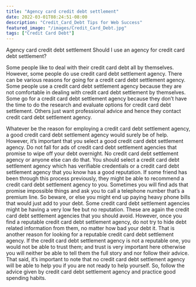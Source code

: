 ```yaml
---
title: "Agency card credit debt settlement"
date: 2022-03-01T08:24:51-08:00
description: "Credit_Card_Debt Tips for Web Success"
featured_image: "/images/Credit_Card_Debt.jpg"
tags: ["Credit Card Debt"]
---
```


Agency card credit debt settlement
Should I use an agency for credit card debt settlement?

Some people like to deal with their credit card debt all by themselves. However, some people do use credit card debt settlement agency. There can be various reasons for going for a credit card debt settlement agency. Some people use a credit card debt settlement agency because they are not comfortable in dealing with credit card debt settlement by themselves. Some go for a credit card debt settlement agency because they don’t have the time to do the research and evaluate options for credit card debt settlement. Others just want professional advice and hence they contact credit card debt settlement agency.

Whatever be the reason for employing a credit card debt settlement agency, a good credit card debt settlement agency would surely be of help. However, it’s important that you select a good credit card debt settlement agency. Do not fall for ads of credit card debt settlement agencies that promise to wipe off your debt overnight. No credit card debt settlement agency or anyone else can do that. You should select a credit card debt settlement agency which has verifiable credentials or a credit card debt settlement agency that you know has a good reputation. If some friend has been through this process previously, they might be able to recommend a credit card debt settlement agency to you. Sometimes you will find ads that promise impossible things and ask you to call a telephone number that’s a premium line. So beware, or else you might end up paying heavy phone bills that would just add to your debt. Some credit card debt settlement agencies might be having a very low fee but no reputation. These are again the credit card debt settlement agencies that you should avoid. However, once you find a reputable credit card debt settlement agency, do not try to hide debt related information from them, no matter how bad your debt it. That is another reason for looking for a reputable credit card debt settlement agency. If the credit card debt settlement agency is not a reputable one, you would not be able to trust them; and trust is very important here otherwise you will neither be able to tell them the full story and nor follow their advice. That said, it’s important to note that no credit card debt settlement agency will be able to help you if you are not ready to help yourself. So, follow the advice given by credit card debt settlement agency and practice good spending habits. 

